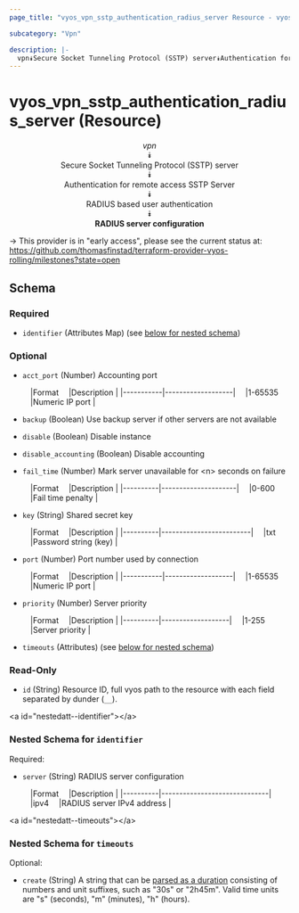 ```yaml
---
page_title: "vyos_vpn_sstp_authentication_radius_server Resource - vyos"

subcategory: "Vpn"

description: |- 
  vpn⯯Secure Socket Tunneling Protocol (SSTP) server⯯Authentication for remote access SSTP Server⯯RADIUS based user authentication⯯RADIUS server configuration
---
```


# vyos_vpn_sstp_authentication_radius_server (Resource)
<center>

*vpn*  
⯯  
Secure Socket Tunneling Protocol (SSTP) server  
⯯  
Authentication for remote access SSTP Server  
⯯  
RADIUS based user authentication  
⯯  
**RADIUS server configuration**


</center>

-> This provider is in "early access", please see the current status at: https://github.com/thomasfinstad/terraform-provider-vyos-rolling/milestones?state=open

## Schema

### Required

- `identifier` (Attributes Map) (see [below for nested schema](#nestedatt--identifier))

### Optional

- `acct_port` (Number) Accounting port

    &emsp;|Format   &emsp;|Description      |
    |-----------|-------------------|
    &emsp;|1-65535  &emsp;|Numeric IP port  |
- `backup` (Boolean) Use backup server if other servers are not available
- `disable` (Boolean) Disable instance
- `disable_accounting` (Boolean) Disable accounting
- `fail_time` (Number) Mark server unavailable for &lt;n&gt; seconds on failure

    &emsp;|Format  &emsp;|Description        |
    |----------|---------------------|
    &emsp;|0-600   &emsp;|Fail time penalty  |
- `key` (String) Shared secret key

    &emsp;|Format  &emsp;|Description            |
    |----------|-------------------------|
    &emsp;|txt     &emsp;|Password string (key)  |
- `port` (Number) Port number used by connection

    &emsp;|Format   &emsp;|Description      |
    |-----------|-------------------|
    &emsp;|1-65535  &emsp;|Numeric IP port  |
- `priority` (Number) Server priority

    &emsp;|Format  &emsp;|Description      |
    |----------|-------------------|
    &emsp;|1-255   &emsp;|Server priority  |
- `timeouts` (Attributes) (see [below for nested schema](#nestedatt--timeouts))

### Read-Only

- `id` (String) Resource ID, full vyos path to the resource with each field separated by dunder (`__`).

&lt;a id=&#34;nestedatt--identifier&#34;&gt;&lt;/a&gt;
### Nested Schema for `identifier`

Required:

- `server` (String) RADIUS server configuration

    &emsp;|Format  &emsp;|Description                 |
    |----------|------------------------------|
    &emsp;|ipv4    &emsp;|RADIUS server IPv4 address  |


&lt;a id=&#34;nestedatt--timeouts&#34;&gt;&lt;/a&gt;
### Nested Schema for `timeouts`

Optional:

- `create` (String) A string that can be [parsed as a duration](https://pkg.go.dev/time#ParseDuration) consisting of numbers and unit suffixes, such as &#34;30s&#34; or &#34;2h45m&#34;. Valid time units are &#34;s&#34; (seconds), &#34;m&#34; (minutes), &#34;h&#34; (hours).  
